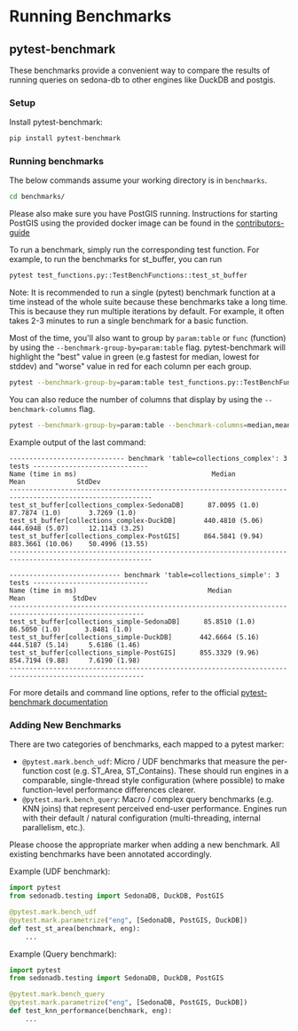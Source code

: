 <!-- Licensed to the Apache Software Foundation (ASF) under one
or more contributor license agreements.  See the NOTICE file
distributed with this work for additional information
regarding copyright ownership.  The ASF licenses this file
to you under the Apache License, Version 2.0 (the
"License"); you may not use this file except in compliance
with the License.  You may obtain a copy of the License at

  http://www.apache.org/licenses/LICENSE-2.0

Unless required by applicable law or agreed to in writing,
software distributed under the License is distributed on an
"AS IS" BASIS, WITHOUT WARRANTIES OR CONDITIONS OF ANY
KIND, either express or implied.  See the License for the
specific language governing permissions and limitations
under the License. -->

# Running Benchmarks

## pytest-benchmark

These benchmarks provide a convenient way to compare the results of running queries on sedona-db to other engines like DuckDB and postgis.

### Setup

Install pytest-benchmark:
```bash
pip install pytest-benchmark
```

### Running benchmarks

The below commands assume your working directory is in `benchmarks`.

```bash
cd benchmarks/
```

Please also make sure you have PostGIS running. Instructions for starting PostGIS using the provided docker image can be found in the [contributors-guide](../docs/contributors-guide.md)

To run a benchmark, simply run the corresponding test function. For example, to run the benchmarks for st_buffer, you can run

```bash
pytest test_functions.py::TestBenchFunctions::test_st_buffer
```

Note: It is recommended to run a single (pytest) benchmark function at a time instead of the whole suite because these benchmarks take a long time. This is because they run multiple iterations by default. For example, it often takes 2-3 minutes to run a single benchmark for a basic function.

Most of the time, you'll also want to group by `param:table` or `func` (function) by using the `--benchmark-group-by=param:table` flag. pytest-benchmark will highlight the "best" value in green (e.g fastest for median, lowest for stddev) and "worse" value in red for each column per each group.

```bash
pytest --benchmark-group-by=param:table test_functions.py::TestBenchFunctions::test_st_buffer
```

You can also reduce the number of columns that display by using the `--benchmark-columns` flag.

```bash
pytest --benchmark-group-by=param:table --benchmark-columns=median,mean,stddev test_functions.py::TestBenchFunctions::test_st_buffer
```

Example output of the last command:

```
----------------------------- benchmark 'table=collections_complex': 3 tests -----------------------------
Name (time in ms)                                  Median                Mean             StdDev
----------------------------------------------------------------------------------------------------------
test_st_buffer[collections_complex-SedonaDB]      87.0095 (1.0)       87.7874 (1.0)       3.7269 (1.0)
test_st_buffer[collections_complex-DuckDB]       440.4810 (5.06)     444.6948 (5.07)     12.1143 (3.25)
test_st_buffer[collections_complex-PostGIS]      864.5841 (9.94)     883.3661 (10.06)    50.4996 (13.55)
----------------------------------------------------------------------------------------------------------

---------------------------- benchmark 'table=collections_simple': 3 tests -----------------------------
Name (time in ms)                                 Median                Mean            StdDev
--------------------------------------------------------------------------------------------------------
test_st_buffer[collections_simple-SedonaDB]      85.8510 (1.0)       86.5050 (1.0)      3.8481 (1.0)
test_st_buffer[collections_simple-DuckDB]       442.6664 (5.16)     444.5187 (5.14)     5.6186 (1.46)
test_st_buffer[collections_simple-PostGIS]      855.3329 (9.96)     854.7194 (9.88)     7.6190 (1.98)
--------------------------------------------------------------------------------------------------------
```

For more details and command line options, refer to the official [pytest-benchmark documentation](https://pytest-benchmark.readthedocs.io/en/latest/usage.html)

### Adding New Benchmarks

There are two categories of benchmarks, each mapped to a pytest marker:

- `@pytest.mark.bench_udf`:
  Micro / UDF benchmarks that measure the per-function cost (e.g. ST_Area, ST_Contains). These should run engines in a comparable, single-thread style configuration (where possible) to make function-level performance differences clearer.
- `@pytest.mark.bench_query`:
  Macro / complex query benchmarks (e.g. KNN joins) that represent perceived end-user performance. Engines run with their default / natural configuration (multi-threading, internal parallelism, etc.).

Please choose the appropriate marker when adding a new benchmark. All existing benchmarks have been annotated accordingly.

Example (UDF benchmark):
```python
import pytest
from sedonadb.testing import SedonaDB, DuckDB, PostGIS

@pytest.mark.bench_udf
@pytest.mark.parametrize("eng", [SedonaDB, PostGIS, DuckDB])
def test_st_area(benchmark, eng):
    ...
```

Example (Query benchmark):
```python
import pytest
from sedonadb.testing import SedonaDB, DuckDB, PostGIS

@pytest.mark.bench_query
@pytest.mark.parametrize("eng", [SedonaDB, PostGIS, DuckDB])
def test_knn_performance(benchmark, eng):
    ...
```

